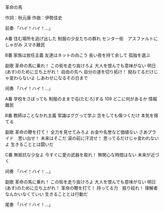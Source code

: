 革命の馬

作詞：秋元康
作曲：伊勢佳史

前奏
「ハイ！ハイ！…」 

A番
住む場所を逃げ出した
制服の少女たちの群れ
センター街　アスファルトにしゃがみ
スマホ難民

B番
家族は放任主義
友達はネットの向こう
長い夜を持て余して
孤独を選ぶ

副歌
革命の馬に乗れ！
この街を走り抜けろよ
大人を恨んでも意味がない
明日(あす)のために立ち上がれ！
自由の先へ
自分の道を切り拓け！
拗ねてるだけじゃ変わらないよ
しあわせになるその日まで

间奏
「ハイ！ハイ！…」 

A番
学校をさぼっても
制服のままで屯(たむろ)する
109 どこに何があるか
情報難民

B番
教師はことなかれ主義
常識はググって学ぶ
恋をしても傷つくだけ
本気を捨てる

副歌
革命の鞭を打て！
全力を見せてみろよ
お金や名誉など価値ない
さあプライド　思い出せ！
未来はそこだ
涙の前に汗流せ！
思ってるだけじゃ変われないよ
生きることとは闘いだ

C番
無抵抗な少女よ
今すぐに愛の武器を取れ！
無関心な時間はない
未来が近づく

间奏
「ハイ！ハイ！…」 

副歌
革命の馬に乗れ！
この街を走り抜けろよ
大人を恨んでも意味がない
明日(あす)のために立ち上がれ！
革命の鞭を打て！
持ってる力　振り絞れ！
理解者なんかいなくていい
生きることとは行動だ

尾奏
「ハイ！ハイ！…」 
